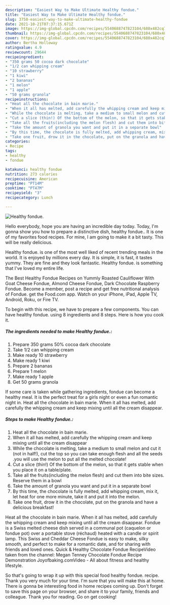 ```yaml
---
description: "Easiest Way to Make Ultimate Healthy fondue."
title: "Easiest Way to Make Ultimate Healthy fondue."
slug: 3758-easiest-way-to-make-ultimate-healthy-fondue
date: 2021-10-21T07:37:15.671Z
image: https://img-global.cpcdn.com/recipes/5540688747823104/680x482cq70/healthy-fondue-recipe-main-photo.jpg
thumbnail: https://img-global.cpcdn.com/recipes/5540688747823104/680x482cq70/healthy-fondue-recipe-main-photo.jpg
cover: https://img-global.cpcdn.com/recipes/5540688747823104/680x482cq70/healthy-fondue-recipe-main-photo.jpg
author: Bertha Holloway
ratingvalue: 4.9
reviewcount: 29644
recipeingredient:
- "350 grams 50 cocoa dark chocolate"
- "1/2 can whipping cream"
- "10 strawberry"
- "1 kiwi"
- "2 bananas"
- "1 melon"
- "1 apple"
- "50 grams granola"
recipeinstructions:
- "Heat all the chocolate in bain marie."
- "When it all has melted, add carefully the whipping cream and keep mixing until all the cream disappear"
- "While the chocolate is melting, take a medium to small melon and cut it (not in half!), cut the top so you can take enough flesh and all the seeds .you will use the melon to put all the melted chocolate!"
- "Cut a slice (thin!) Of the bottom of the melon, so that it gets stable when you place it on a table/plate."
- "Take all the fruits(including the melon flesh) and cut them into bite sizes. Reserve them in a bowl"
- "Take the amount of granola you want and put it in a separate bowl"
- "By this time, the chocolate is fully melted, add whipping cream, mix it, let heat for one more minute, take it and put it into the melon."
- "Take one fruit, drow it in the chocolate, put on the granola and have a delicious breakfast!"
categories:
- Recipe
tags:
- healthy
- fondue

katakunci: healthy fondue 
nutrition: 273 calories
recipecuisine: American
preptime: "PT14M"
cooktime: "PT47M"
recipeyield: "3"
recipecategory: Lunch

---
```



![Healthy fondue.](https://img-global.cpcdn.com/recipes/5540688747823104/680x482cq70/healthy-fondue-recipe-main-photo.jpg)

Hello everybody, hope you are having an incredible day today. Today, I'm gonna show you how to prepare a distinctive dish, healthy fondue.. It is one of my favorites food recipes. For mine, I am going to make it a bit tasty. This will be really delicious.

Healthy fondue. is one of the most well liked of recent trending meals in the world. It is enjoyed by millions every day. It is simple, it is fast, it tastes yummy. They are fine and they look fantastic. Healthy fondue. is something that I've loved my entire life.

The Best Healthy Fondue Recipes on Yummly Roasted Cauliflower With Goat Cheese Fondue, Almond Cheese Fondue, Dark Chocolate Raspberry Fondue. Become a member, post a recipe and get free nutritional analysis of Fondue. get the Food.com app. Watch on your iPhone, iPad, Apple TV, Android, Roku, or Fire TV.


To begin with this recipe, we have to prepare a few components. You can have healthy fondue. using 8 ingredients and 8 steps. Here is how you cook it.

<!--inarticleads1-->

##### The ingredients needed to make Healthy fondue.:

1. Prepare 350 grams 50% cocoa dark chocolate
1. Take 1/2 can whipping cream
1. Make ready 10 strawberry
1. Make ready 1 kiwi
1. Prepare 2 bananas
1. Prepare 1 melon
1. Make ready 1 apple
1. Get 50 grams granola


If some care is taken while gathering ingredients, fondue can become a healthy meal. It is the perfect treat for a girls night or even a fun romantic night in. Heat all the chocolate in bain marie. When it all has melted, add carefully the whipping cream and keep mixing until all the cream disappear. 

<!--inarticleads2-->

##### Steps to make Healthy fondue.:

1. Heat all the chocolate in bain marie.
1. When it all has melted, add carefully the whipping cream and keep mixing until all the cream disappear
1. While the chocolate is melting, take a medium to small melon and cut it (not in half!), cut the top so you can take enough flesh and all the seeds .you will use the melon to put all the melted chocolate!
1. Cut a slice (thin!) Of the bottom of the melon, so that it gets stable when you place it on a table/plate.
1. Take all the fruits(including the melon flesh) and cut them into bite sizes. Reserve them in a bowl
1. Take the amount of granola you want and put it in a separate bowl
1. By this time, the chocolate is fully melted, add whipping cream, mix it, let heat for one more minute, take it and put it into the melon.
1. Take one fruit, drow it in the chocolate, put on the granola and have a delicious breakfast!


Heat all the chocolate in bain marie. When it all has melted, add carefully the whipping cream and keep mixing until all the cream disappear. Fondue is a Swiss melted cheese dish served in a communal pot (caquelon or fondue pot) over a portable stove (réchaud) heated with a candle or spirit lamp. This Swiss and Cheddar Cheese Fondue is easy to make, silky smooth, and perfect to make for a romantic date, and for sharing with friends and loved ones. Quick &amp; Healthy Chocolate Fondue RecipeVideo taken from the channel: Megan Tenney Chocolate Fondue Recipe Demonstration Joyofbaking.comVideo - All about fitness and healthy lifestyle. 

So that's going to wrap it up with this special food healthy fondue. recipe. Thank you very much for your time. I'm sure that you will make this at home. There is gonna be interesting food in home recipes coming up. Don't forget to save this page on your browser, and share it to your family, friends and colleague. Thank you for reading. Go on get cooking!
